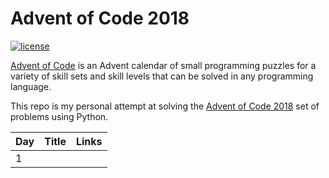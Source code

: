 # Advent of Code 2018

[![license](https://img.shields.io/github/license/mashape/apistatus.svg)]()

[Advent of Code](http://adventofcode.com) is an Advent calendar of small programming puzzles for a variety of skill sets and skill levels that can be solved in any programming language. 

This repo is my personal attempt at solving the [Advent of Code 2018](http://adventofcode.com) set of problems using Python.

|   Day   | Title                                         |  Links                                       |
| --------|-----------------------------------------------|--------------------------------------------- |
|    1    | <title>                                       |  [\[Code\]](https://github.com/basoares/advent-of-code-2018) [\[AoC\]](http://adventofcode.com/2018/day/1) |

Copyright &copy; 2018 by B. Soares.

